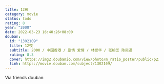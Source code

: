 ```yaml
---
title: 12夜
category: movie
status: todo
rating: 0
year: "2000"
date: 2022-03-23 16:40:26+08:00
douban:
  id: "1302109"
  title: 12夜
  subtitle: 2000 / 中国香港 / 剧情 爱情 / 林爱华 / 张柏芝 陈奕迅
  rating: 8.3
  cover: https://img2.doubanio.com/view/photo/m_ratio_poster/public/p2176182513.jpg
  link: https://movie.douban.com/subject/1302109/
---
```


Via friends douban 
